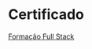 # Certificado

<a href = "https://felipeachao.github.io/Certificado/vtex/"> Formação Full Stack</a> 